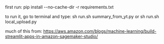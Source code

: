 first run:
pip install --no-cache-dir -r requirements.txt

to run it, go to terminal and type:
sh run.sh summary_from_yt.py
or 
sh run.sh local_upload.py

much of this from: https://aws.amazon.com/blogs/machine-learning/build-streamlit-apps-in-amazon-sagemaker-studio/

